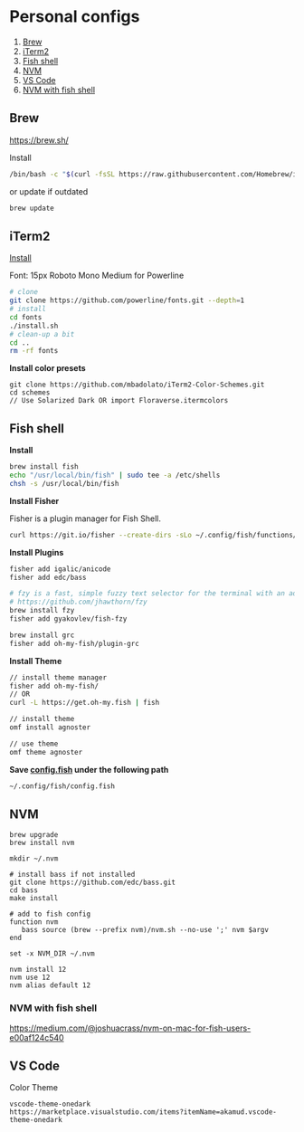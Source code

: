 # Personal configs

1. [Brew](#Brew)
1. [iTerm2](#iTerm2)
1. [Fish shell](#Fish-shell)
1. [NVM](#nvm)
1. [VS Code](#VS-code)
1. [NVM with fish shell](#NVM-with-fish-shell)

## Brew

https://brew.sh/

Install
```bash
/bin/bash -c "$(curl -fsSL https://raw.githubusercontent.com/Homebrew/install/HEAD/install.sh)"
```

or update if outdated
```bash
brew update
```

## iTerm2
[Install](https://www.iterm2.com/downloads.html)

Font: 15px Roboto Mono Medium for Powerline
```bash
# clone
git clone https://github.com/powerline/fonts.git --depth=1
# install
cd fonts
./install.sh
# clean-up a bit
cd ..
rm -rf fonts
```

**Install color presets**
```shell
git clone https://github.com/mbadolato/iTerm2-Color-Schemes.git
cd schemes
// Use Solarized Dark OR import Floraverse.itermcolors
```

## Fish shell

**Install**

```bash
brew install fish
echo "/usr/local/bin/fish" | sudo tee -a /etc/shells
chsh -s /usr/local/bin/fish
```

**Install Fisher**

Fisher is a plugin manager for Fish Shell.

```bash
curl https://git.io/fisher --create-dirs -sLo ~/.config/fish/functions/fisher.fish
```

**Install Plugins**

```bash
fisher add igalic/anicode
fisher add edc/bass

# fzy is a fast, simple fuzzy text selector for the terminal with an advanced scoring algorithm.
# https://github.com/jhawthorn/fzy
brew install fzy
fisher add gyakovlev/fish-fzy

brew install grc
fisher add oh-my-fish/plugin-grc
```

**Install Theme**

```bash
// install theme manager
fisher add oh-my-fish/
// OR
curl -L https://get.oh-my.fish | fish

// install theme
omf install agnoster

// use theme
omf theme agnoster
```

**Save [config.fish](./fish/config.fish) under the following path**
```bash
~/.config/fish/config.fish
```

## NVM
```
brew upgrade
brew install nvm

mkdir ~/.nvm

# install bass if not installed
git clone https://github.com/edc/bass.git
cd bass
make install

# add to fish config
function nvm
   bass source (brew --prefix nvm)/nvm.sh --no-use ';' nvm $argv
end

set -x NVM_DIR ~/.nvm

nvm install 12
nvm use 12
nvm alias default 12
```

### NVM with fish shell
https://medium.com/@joshuacrass/nvm-on-mac-for-fish-users-e00af124c540

## VS Code

Color Theme

```
vscode-theme-onedark
https://marketplace.visualstudio.com/items?itemName=akamud.vscode-theme-onedark
```
